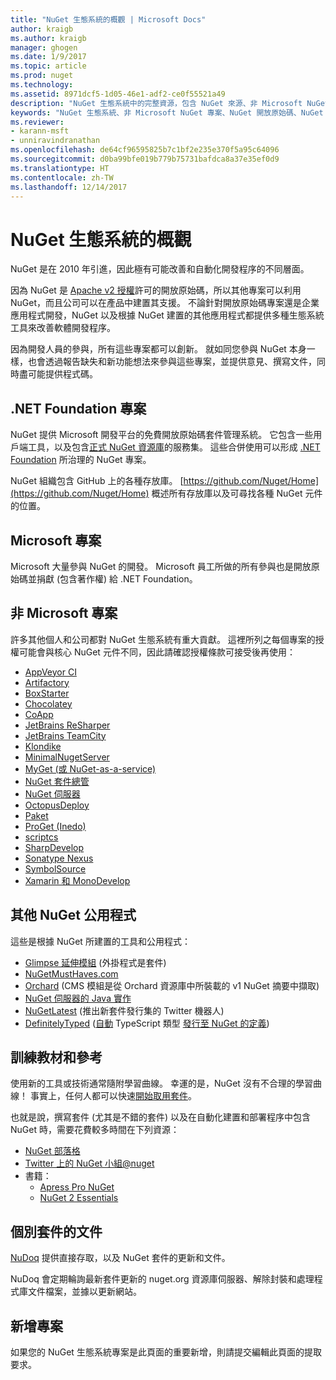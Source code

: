 ```yaml
---
title: "NuGet 生態系統的概觀 | Microsoft Docs"
author: kraigb
ms.author: kraigb
manager: ghogen
ms.date: 1/9/2017
ms.topic: article
ms.prod: nuget
ms.technology: 
ms.assetid: 8971dcf5-1d05-46e1-adf2-ce0f55521a49
description: "NuGet 生態系統中的完整資源，包含 NuGet 來源、非 Microsoft NuGet 專案、公用程式和訓練教材。"
keywords: "NuGet 生態系統、非 Microsoft NuGet 專案、NuGet 開放原始碼、NuGet 公用程式、NuGet 訓練教材"
ms.reviewer:
- karann-msft
- unniravindranathan
ms.openlocfilehash: de64cf96595825b7c1bf2e235e370f5a95c64096
ms.sourcegitcommit: d0ba99bfe019b779b75731bafdca8a37e35ef0d9
ms.translationtype: HT
ms.contentlocale: zh-TW
ms.lasthandoff: 12/14/2017
---
```

# <a name="an-overview-of-the-nuget-ecosystem"></a>NuGet 生態系統的概觀

NuGet 是在 2010 年引進，因此極有可能改善和自動化開發程序的不同層面。

因為 NuGet 是 [Apache v2 授權](http://choosealicense.com/licenses/apache/)許可的開放原始碼，所以其他專案可以利用 NuGet，而且公司可以在產品中建置其支援。 不論針對開放原始碼專案還是企業應用程式開發，NuGet 以及根據 NuGet 建置的其他應用程式都提供多種生態系統工具來改善軟體開發程序。

因為開發人員的參與，所有這些專案都可以創新。 就如同您參與 NuGet 本身一樣，也會透過報告缺失和新功能想法來參與這些專案，並提供意見、撰寫文件，同時盡可能提供程式碼。

## <a name="net-foundation-projects"></a>.NET Foundation 專案

NuGet 提供 Microsoft 開發平台的免費開放原始碼套件管理系統。 它包含一些用戶端工具，以及包含[正式 NuGet 資源庫](http://www.nuget.org)的服務集。 這些合併使用可以形成 [.NET Foundation](http://www.dotnetfoundation.org/) 所治理的 NuGet 專案。

NuGet 組織包含 GitHub 上的各種存放庫。 [https://github.com/Nuget/Home](https://github.com/Nuget/Home) 概述所有存放庫以及可尋找各種 NuGet 元件的位置。

## <a name="microsoft-projects"></a>Microsoft 專案

Microsoft 大量參與 NuGet 的開發。 Microsoft 員工所做的所有參與也是開放原始碼並捐獻 (包含著作權) 給 .NET Foundation。

## <a name="non-microsoft-projects"></a>非 Microsoft 專案

許多其他個人和公司都對 NuGet 生態系統有重大貢獻。 這裡所列之每個專案的授權可能會與核心 NuGet 元件不同，因此請確認授權條款可接受後再使用：

* [AppVeyor CI](https://www.appveyor.com/)
* [Artifactory](https://www.jfrog.com/artifactory/)
* [BoxStarter](http://boxstarter.org/)
* [Chocolatey](https://chocolatey.org/)
* [CoApp](http://coapp.org/)
* [JetBrains ReSharper](https://resharper-plugins.jetbrains.com/)
* [JetBrains TeamCity](https://www.jetbrains.com/teamcity/)
* [Klondike](https://github.com/themotleyfool/Klondike)
* [MinimalNugetServer](https://github.com/TanukiSharp/MinimalNugetServer)
* [MyGet (或 NuGet-as-a-service)](http://www.myget.org/)
* [NuGet 套件總管](https://github.com/NuGetPackageExplorer/NuGetPackageExplorer)
* [NuGet 伺服器](http://nugetserver.net/)
* [OctopusDeploy](https://octopus.com/)
* [Paket](https://fsprojects.github.io/Paket/)
* [ProGet (Inedo)](http://inedo.com/proget)
* [scriptcs](http://scriptcs.net/)
* [SharpDevelop](http://community.sharpdevelop.net/blogs/mattward/archive/2011/01/23/NuGetSupportInSharpDevelop.aspx)
* [Sonatype Nexus](http://www.sonatype.com/nexus-repository-sonatype)
* [SymbolSource](http://www.symbolsource.org/Public)
* [Xamarin 和 MonoDevelop](https://github.com/mrward/monodevelop-nuget-addin)


## <a name="other-nuget-based-utilities"></a>其他 NuGet 公用程式

這些是根據 NuGet 所建置的工具和公用程式：

* [Glimpse 延伸模組](http://getglimpse.com/Packages) (外掛程式是套件)
* [NuGetMustHaves.com](http://nugetmusthaves.com/)
* [Orchard](http://www.orchardproject.net/) (CMS 模組是從 Orchard 資源庫中所裝載的 v1 NuGet 摘要中擷取)
* [NuGet 伺服器的 Java 實作](http://jonnyzzz.com/blog/2012/03/07/nuget-server-in-pure-java/)
* [NuGetLatest](https://twitter.com/NuGetLatest) (推出新套件發行集的 Twitter 機器人)
* [DefinitelyTyped](http://definitelytyped.org/) ([自動](https://github.com/DefinitelyTyped/NugetAutomation/) TypeScript 類型 [發行至 NuGet 的定義](http://www.nuget.org/packages?q=DefinitelyTyped))

## <a name="training-materials-and-references"></a>訓練教材和參考

使用新的工具或技術通常隨附學習曲線。 幸運的是，NuGet 沒有不合理的學習曲線！ 事實上，任何人都可以快速[開始取用套件](../quickstart/use-a-package.md)。

也就是說，撰寫套件 (尤其是不錯的套件) 以及在自動化建置和部署程序中包含 NuGet 時，需要花費較多時間在下列資源：

- [NuGet 部落格](http://blog.nuget.org/)
- [Twitter 上的 NuGet 小組@nuget](http://twitter.com/nuget)
- 書籍：
    * [Apress Pro NuGet](http://bit.ly/ProNuGet)
    * [NuGet 2 Essentials](http://www.amazon.com/NuGet-2-Essentials-Damir-Arh-ebook/dp/B00GTQD5M4)

## <a name="documentation-for-individual-packages"></a>個別套件的文件

[NuDoq](http://nudoq.org) 提供直接存取，以及 NuGet 套件的更新和文件。

NuDoq 會定期輪詢最新套件更新的 nuget.org 資源庫伺服器、解除封裝和處理程式庫文件檔案，並據以更新網站。

## <a name="adding-your-project"></a>新增專案

如果您的 NuGet 生態系統專案是此頁面的重要新增，則請提交編輯此頁面的提取要求。
